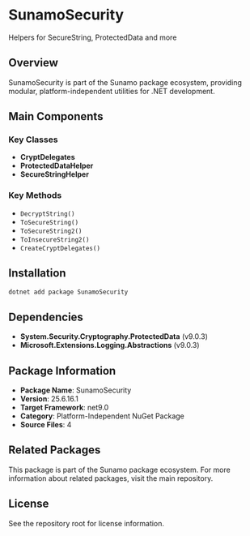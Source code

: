 # SunamoSecurity

Helpers for SecureString, ProtectedData and more

## Overview

SunamoSecurity is part of the Sunamo package ecosystem, providing modular, platform-independent utilities for .NET development.

## Main Components

### Key Classes

- **CryptDelegates**
- **ProtectedDataHelper**
- **SecureStringHelper**

### Key Methods

- `DecryptString()`
- `ToSecureString()`
- `ToSecureString2()`
- `ToInsecureString2()`
- `CreateCryptDelegates()`

## Installation

```bash
dotnet add package SunamoSecurity
```

## Dependencies

- **System.Security.Cryptography.ProtectedData** (v9.0.3)
- **Microsoft.Extensions.Logging.Abstractions** (v9.0.3)

## Package Information

- **Package Name**: SunamoSecurity
- **Version**: 25.6.16.1
- **Target Framework**: net9.0
- **Category**: Platform-Independent NuGet Package
- **Source Files**: 4

## Related Packages

This package is part of the Sunamo package ecosystem. For more information about related packages, visit the main repository.

## License

See the repository root for license information.
